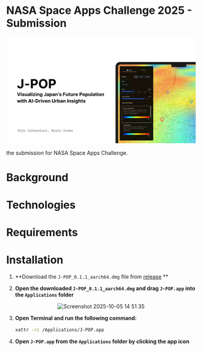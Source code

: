  # NASA Space Apps Challenge 2025 - Submission

![thumbnail](https://github.com/acrostorn/J-POP/blob/main/images/Thumbnail.jpg)

the submission for NASA Space Apps Challenge.



# Background

# Technologies

# Requirements



# Installation

1. **Download the `J-POP_0.1.1_aarch64.dmg` file from [release](https://github.com/acrostorn/J-POP/releases/tag/submission) **

2. **Open the downloaded `J-POP_0.1.1_aarch64.dmg` and drag `J-POP.app` into the `Applications` folder**

<p align="center">
  <img width="651" height="385" alt="Screenshot 2025-10-05 14 51 35" src="https://github.com/user-attachments/assets/20dedc76-a88e-4029-8a32-2ef207201a5c" />
</p>

3. **Open Terminal and run the following command:**
   ```bash
   xattr -rc /Applications/J-POP.app
4. **Open `J-POP.app` from the `Applications` folder by clicking the app icon**